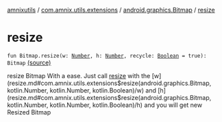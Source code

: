 [amnixutils](../../index.md) / [com.amnix.utils.extensions](../index.md) / [android.graphics.Bitmap](index.md) / [resize](./resize.md)

# resize

`fun Bitmap.resize(w: `[`Number`](https://kotlinlang.org/api/latest/jvm/stdlib/kotlin/-number/index.html)`, h: `[`Number`](https://kotlinlang.org/api/latest/jvm/stdlib/kotlin/-number/index.html)`, recycle: `[`Boolean`](https://kotlinlang.org/api/latest/jvm/stdlib/kotlin/-boolean/index.html)` = true): Bitmap` [(source)](https://github.com/AmniX/amnixUtils/tree/master/amnixutils/src/main/java/com/amnix/utils/extensions/BitmapExtension.kt#L81)

resize Bitmap With a ease. Just call [resize](./resize.md) with the [w](resize.md#com.amnix.utils.extensions$resize(android.graphics.Bitmap, kotlin.Number, kotlin.Number, kotlin.Boolean)/w) and [h](resize.md#com.amnix.utils.extensions$resize(android.graphics.Bitmap, kotlin.Number, kotlin.Number, kotlin.Boolean)/h) and you will get new Resized Bitmap

